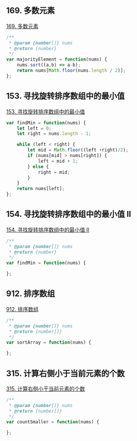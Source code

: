 ## 169. 多数元素

[169. 多数元素](https://leetcode-cn.com/problems/majority-element/)

```js
/**
 * @param {number[]} nums
 * @return {number}
 */
var majorityElement = function(nums) {
    nums.sort((a,b) => a-b);
    return nums[Math.floor(nums.length / 2)];
};
```

## 153. 寻找旋转排序数组中的最小值

[153. 寻找旋转排序数组中的最小值](https://leetcode-cn.com/problems/find-minimum-in-rotated-sorted-array/)

```js
var findMin = function(nums) {
    let left = 0;
    let right = nums.length - 1;

    while (left < right) {
        let mid = Math.floor((left +right)/2);
        if (nums[mid] > nums[right]) {
            left = mid + 1;
        } else {
            right = mid;
        }
    }
    return nums[left];
};
```

## 154. 寻找旋转排序数组中的最小值 II

[154. 寻找旋转排序数组中的最小值 II](https://leetcode-cn.com/problems/find-minimum-in-rotated-sorted-array-ii/)

```js
/**
 * @param {number[]} nums
 * @return {number}
 */
var findMin = function(nums) {

};
```

## 912. 排序数组

[912. 排序数组](https://leetcode-cn.com/problems/sort-an-array/)

```js
/**
 * @param {number[]} nums
 * @return {number[]}
 */
var sortArray = function(nums) {

};
```

## 315. 计算右侧小于当前元素的个数

[315. 计算右侧小于当前元素的个数](https://leetcode-cn.com/problems/count-of-smaller-numbers-after-self/)

```js
/**
 * @param {number[]} nums
 * @return {number[]}
 */
var countSmaller = function(nums) {

};
```
